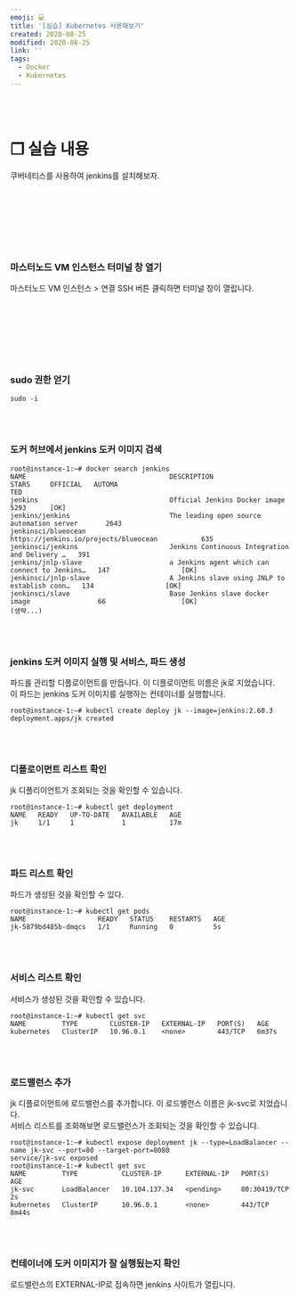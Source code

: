 ```yaml
---
emoji: 💻
title: '[실습] Kubernetes 사용해보기'
created: 2020-08-25
modified: 2020-08-25
link: ''
tags:
  - Docker
  - Kubernetes
---
```

<br></br>





# **❐ 실습 내용**
쿠버네티스를 사용하여 jenkins를 설치해보자. 
<br></br><br></br><br></br><br></br>





### **마스터노드 VM 인스턴스 터미널 창 열기**
마스터노드 VM 인스턴스 > 연결 SSH 버튼 클릭하면 터미널 창이 열립니다.
<br></br><br></br><br></br><br></br>





### **sudo 권한 얻기**
```
sudo -i
```
<br></br>

### **도커 허브에서 jenkins 도커 이미지 검색**
```
root@instance-1:~# docker search jenkins
NAME                                    DESCRIPTION                                     STARS     OFFICIAL   AUTOMA
TED
jenkins                                 Official Jenkins Docker image                   5293      [OK]       
jenkins/jenkins                         The leading open source automation server       2643                 
jenkinsci/blueocean                     https://jenkins.io/projects/blueocean           635                  
jenkinsci/jenkins                       Jenkins Continuous Integration and Delivery …   391                  
jenkins/jnlp-slave                      a Jenkins agent which can connect to Jenkins…   147                  [OK]
jenkinsci/jnlp-slave                    A Jenkins slave using JNLP to establish conn…   134                  [OK]
jenkinsci/slave                         Base Jenkins slave docker image                 66                   [OK]
(생략...)
```
<br></br>

### **jenkins 도커 이미지 실행 및 서비스, 파드 생성**
파드를 관리할 디플로이먼트를 만듭니다. 이 디플로이먼트 이름은 jk로 지었습니다.  
이 파드는 jenkins 도커 이미지를 실행하는 컨테이너를 실행합니다.
```
root@instance-1:~# kubectl create deploy jk --image=jenkins:2.60.3
deployment.apps/jk created
```
<br></br>

### **디폴로이먼트 리스트 확인**
jk 디폴리이언트가 조회되는 것을 확인할 수 있습니다.
```
root@instance-1:~# kubectl get deployment
NAME   READY   UP-TO-DATE   AVAILABLE   AGE
jk     1/1     1            1           17m
```
<br></br>

### **파드 리스트 확인**
파드가 생성된 것을 확인할 수 있다.
```
root@instance-1:~# kubectl get pods
NAME                  READY   STATUS    RESTARTS   AGE
jk-5879bd485b-dmqcs   1/1     Running   0          5s
```
<br></br>

### **서비스 리스트 확인**
서비스가 생성된 것을 확인할 수 있습니다.
```
root@instance-1:~# kubectl get svc
NAME         TYPE        CLUSTER-IP   EXTERNAL-IP   PORT(S)   AGE
kubernetes   ClusterIP   10.96.0.1    <none>        443/TCP   6m37s
```
<br></br>

### **로드밸런스 추가**
jk 디플로이먼트에 로드밸런스를 추가합니다. 이 로드밸런스 이름은 jk-svc로 지었습니다.  
서비스 리스트를 조회해보면 로드밸런스가 조회되는 것을 확인할 수 있습니다.
```
root@instance-1:~# kubectl expose deployment jk --type=LoadBalancer --name jk-svc --port=80 --target-port=8080
service/jk-svc exposed
root@instance-1:~# kubectl get svc
NAME         TYPE           CLUSTER-IP      EXTERNAL-IP   PORT(S)        AGE
jk-svc       LoadBalancer   10.104.137.34   <pending>     80:30419/TCP   2s
kubernetes   ClusterIP      10.96.0.1       <none>        443/TCP        8m44s
```
<br></br>

### **컨테이너에 도커 이미지가 잘 실행됬는지 확인**
로드밸런스의 EXTERNAL-IP로 접속하면 jenkins 사이트가 열립니다.  
<br></br><br></br>